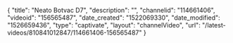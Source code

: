 {
    "title": "Neato Botvac D7",
    "description": "",
    "channelid": "114661406",
    "videoid": "156565487",
    "date_created": "1522069330",
    "date_modified": "1526659436",
    "type": "captivate",
    "layout": "channelVideo",
    "url": "\/latest-videos\/810841012847\/114661406-156565487"
}